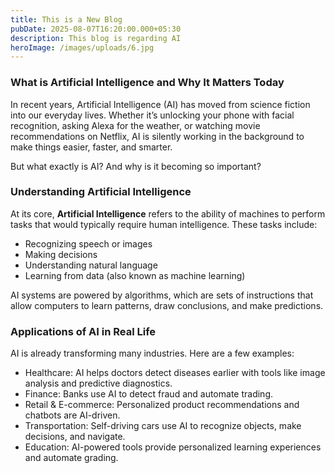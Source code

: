 ```yaml
---
title: This is a New Blog
pubDate: 2025-08-07T16:20:00.000+05:30
description: This blog is regarding AI
heroImage: /images/uploads/6.jpg
---
```

### What is Artificial Intelligence and Why It Matters Today

In recent years, Artificial Intelligence (AI) has moved from science fiction into our everyday lives. Whether it’s unlocking your phone with facial recognition, asking Alexa for the weather, or watching movie recommendations on Netflix, AI is silently working in the background to make things easier, faster, and smarter.

But what exactly is AI? And why is it becoming so important?

### Understanding Artificial Intelligence

At its core, **Artificial Intelligence** refers to the ability of machines to perform tasks that would typically require human intelligence. These tasks include:

* Recognizing speech or images 
* Making decisions
* Understanding natural language
* Learning from data (also known as machine learning)

AI systems are powered by algorithms, which are sets of instructions that allow computers to learn patterns, draw conclusions, and make predictions.

### Applications of AI in Real Life

AI is already transforming many industries. Here are a few examples:

* Healthcare: AI helps doctors detect diseases earlier with tools like image analysis and predictive diagnostics.
* Finance: Banks use AI to detect fraud and automate trading.
* Retail & E-commerce: Personalized product recommendations and chatbots are AI-driven.
* Transportation: Self-driving cars use AI to recognize objects, make decisions, and navigate.
* Education: AI-powered tools provide personalized learning experiences and automate grading.
